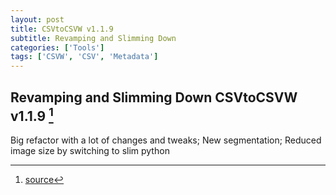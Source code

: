```yaml
---
layout: post
title: CSVtoCSVW v1.1.9
subtitle: Revamping and Slimming Down
categories: ['Tools']
tags: ['CSVW', 'CSV', 'Metadata']
---
```


## Revamping and Slimming Down CSVtoCSVW v1.1.9 [^fn1]

Big refactor with a lot of changes and tweaks; New segmentation; Reduced image size by switching to slim python

[^fn1]: [source](https://github.com/Mat-O-Lab/CSVtoCSVW/releases/tag/v1.1.9)